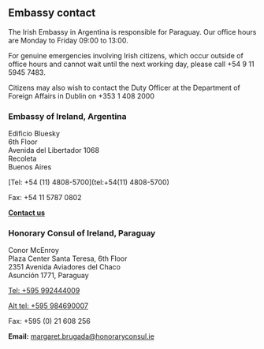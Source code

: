 ## Embassy contact

The Irish Embassy in Argentina is responsible for Paraguay. Our office hours are Monday to Friday 09:00 to 13:00.

For genuine emergencies involving Irish citizens, which occur outside of office hours and cannot wait until the next working day, please call +54 9 11 5945 7483.

Citizens may also wish to contact the Duty Officer at the Department of Foreign Affairs in Dublin on +353 1 408 2000

### Embassy of Ireland, Argentina

Edificio Bluesky   
6th Floor   
Avenida del Libertador 1068   
Recoleta   
Buenos Aires

[Tel: +54 (11) 4808-5700](tel:+54(11) 4808-5700)

Fax: +54 11 5787 0802

[**Contact us**](/en/argentina/buenosaires/contact/)

### Honorary Consul of Ireland, Paraguay

Conor McEnroy   
Plaza Center Santa Teresa, 6th Floor   
2351 Avenida Aviadores del Chaco   
Asunción 1771, Paraguay

[Tel: +595 992444009](tel:+595992444009)

[Alt tel: +595 984690007](tel:+595984690007)

Fax: +595 (0) 21 608 256

**Email:** [margaret.brugada@honoraryconsul.ie](mailto:margaret.brugada@honoraryconsul.ie)